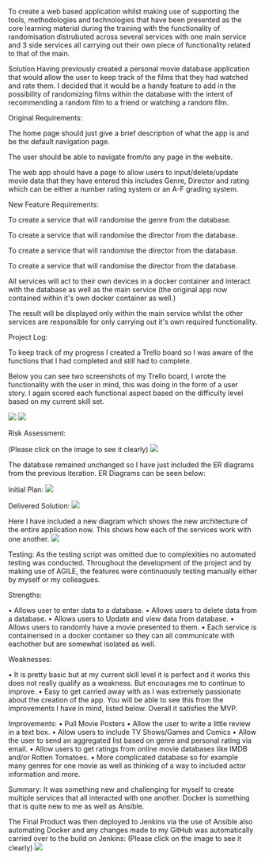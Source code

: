 To create a web based application whilst making use of supporting the tools, methodologies and technologies that have been presented as the core learning material during the training with the functionality of randomisation distrubuted across several services with one main service and 3 side services all carrying out their own piece of functionality related to that of the main.

Solution
Having previously created a personal movie database application that would allow the user to keep track of the films that they had watched and rate them.
I decided that it would be a handy feature to add in the possibility of randomizing films within the database with the intent of recommending a random film to a friend or watching a random film. 

Original Requirements:

The home page should just give a brief description of what the app is and be the default navigation page.

The user should be able to navigate from/to any page in the website.

The web app should have a page to allow users to input/delete/update movie data that they have entered this includes Genre, Director and rating which can be either a number rating system or an A-F grading system.

New Feature Requirements:

To create a service that will randomise the genre from the database.

To create a service that will randomise the director from the database.

To create a service that will randomise the director from the database.

To create a service that will randomise the director from the database.

All services will act to their own devices in a docker container and interact with the database as well as the main service (the original app now contained within it's own docker container as well.)

The result will be displayed only within the main service whilst the other services are responsible for only carrying out it's own required functionality.

Project Log:

To keep track of my progress I created a Trello board so I was aware of the functions that I had completed and still had to complete.

Below you can see two screenshots of my Trello board, I wrote the functionality with the user in mind, this was doing in the form of a user story. I again scored each functional aspect based on the difficulty level based on my current skill set.

<img src="https://i.imgur.com/cxQnuBr.jpg" />
<img src="https://i.imgur.com/ZTMNvJj.png" />

Risk Assessment:

(Please click on the image to see it clearly)
<img src="https://i.imgur.com/h7xDO3n.png" />


The database remained unchanged so I have just included the ER diagrams from the previous iteration.
ER Diagrams can be seen below:

Initial Plan:
<img src="https://i.imgur.com/rIoSJV0.png" />


Delivered Solution: 
<img src="https://i.imgur.com/M8orczV.png" />

Here I have included a new diagram which shows the new architecture of the entire application now. This shows how each of the services work with one another.
<img src="https://i.imgur.com/NFrJZVn.png" />


Testing:
As the testing script was omitted due to complexities no automated testing was conducted. Throughout the development of the project and by making use of AGILE, the features were continuously testing manually either by myself or my colleagues.

Strengths:

•	Allows user to enter data to a database.
•	Allows users to delete data from a database.
•	Allows users to Update and view data from database.
•	Allows users to randomly have a movie presented to them.
•	Each service is containerised in a docker container so they can all communicate with eachother but are somewhat isolated as well.

Weaknesses:

•	It is pretty basic but at my current skill level it is perfect and it works this does not really qualify as a weakness. But encourages me to continue to improve.
•	Easy to get carried away with as I was extremely passionate about the creation of the app. You will be able to see this from the improvements I have in mind, listed below. Overall it satisfies the MVP.

Improvements:
•	Pull Movie Posters 
•	Allow the user to write a little review in a text box.
•	Allow users to include TV Shows/Games and Comics
•	Allow the user to send an aggregated list based on genre and personal rating via email.
•	Allow users to get ratings from online movie databases like IMDB and/or Rotten Tomatoes.
•	More complicated database so for example many genres for one movie as well as thinking of a way to included actor information and more.


Summary:
It was something new and challenging for myself to create multiple services that all interacted with one another. Docker is something that is quite new to me as well as Ansible.


The Final Product was then deployed to Jenkins via the use of Ansible also automating Docker and any changes made to my GitHub was automatically carried over to the build on Jenkins:
(Please click on the image to see it clearly)
<img src="https://i.imgur.com/lQXtVJK.png" />


